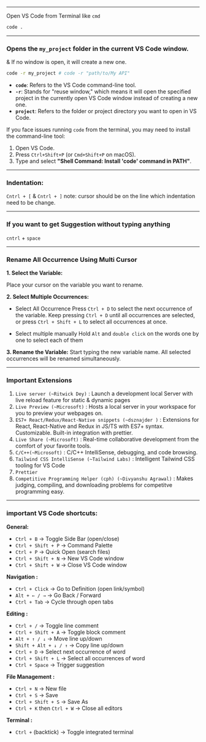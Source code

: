 

---

Open VS Code from Terminal like `cmd`
```sh
code .
```

---
### Opens the `my_project` folder in the current VS Code window. 
& If no window is open, it will create a new one.

```bash
code -r my_project # code -r "path/to/My API"
```

- **`code`**: Refers to the VS Code command-line tool.
- **`-r`**: Stands for "reuse window," which means it will open the specified project in the currently open VS Code window instead of creating a new one.
- **`project`**: Refers to the folder or project directory you want to open in VS Code.

If you face issues running `code` from the terminal, you may need to install the command-line tool:

1. Open VS Code.
2. Press `Ctrl+Shift+P` (or `Cmd+Shift+P` on macOS).
3. Type and select **"Shell Command: Install 'code' command in PATH"**.

---
### Indentation:

`Cntrl + [` & `Cntrl + ]`
note: cursor should be on the line which indentation need to be change.

---

### If you want to get Suggestion without typing anything
`cntrl` + `space`

---
### Rename All Occurrence Using Multi Cursor

**1. Select the Variable:**

Place your cursor on the variable you want to rename.

**2. Select Multiple Occurrences:**

- Select All Occurrence
Press `Ctrl + D` to select the next occurrence of the variable.
Keep pressing `Ctrl + D` until all occurrences are selected, or press `Ctrl + Shift + L` to select all occurrences at once.

- Select multiple manually
Hold `Alt` and `double click` on the words one by one to select each of them

**3. Rename the Variable:**
Start typing the new variable name. All selected occurrences will be renamed simultaneously.

---
### Important Extensions
1. `Live server (~Ritwick Dey)` : Launch a development local Server with live reload feature for static & dynamic pages
2. `Live Preview (~Microsoft)` : Hosts a local server in your workspace for you to preview your webpages on.
3. `ES7+ React/Redux/React-Native snippets (~dsznajder )` : Extensions for React, React-Native and Redux in JS/TS with ES7+ syntax. Customizable. Built-in integration with prettier.
4. `Live Share (~Microsoft)` : Real-time collaborative development from the comfort of your favorite tools.
5. `C/C++(~Microsoft)` : C/C++ IntelliSense, debugging, and code browsing.
6. `Tailwind CSS IntelliSense (~Tailwind Labs)` : Intelligent Tailwind CSS tooling for VS Code
7. `Prettier`
8. `Competitive Programming Helper (cph) (~Divyanshu Agrawal)` : Makes judging, compiling, and downloading problems for competitve programming easy.

---
### **important VS Code shortcuts**:

**General:**
- `Ctrl + B` → Toggle Side Bar (open/close)
- `Ctrl + Shift + P` → Command Palette
- `Ctrl + P` → Quick Open (search files)
- `Ctrl + Shift + N` → New VS Code window
- `Ctrl + Shift + W` → Close VS Code window

**Navigation :**
- `Ctrl + Click` → Go to Definition (open link/symbol)
- `Alt + ← / →` → Go Back / Forward
- `Ctrl + Tab` → Cycle through open tabs

**Editing :**
- `Ctrl + /` → Toggle line comment
- `Ctrl + Shift + A` → Toggle block comment
- `Alt + ↑ / ↓` → Move line up/down
- `Shift + Alt + ↓ / ↑` → Copy line up/down
- `Ctrl + D` → Select next occurrence of word
- `Ctrl + Shift + L` → Select all occurrences of word
- `Ctrl + Space` → Trigger suggestion

**File Management :**
- `Ctrl + N` → New file
- `Ctrl + S` → Save
- `Ctrl + Shift + S` → Save As
- `Ctrl + K` then `Ctrl + W` → Close all editors
    
**Terminal :**
- `Ctrl +` (backtick) → Toggle integrated terminal